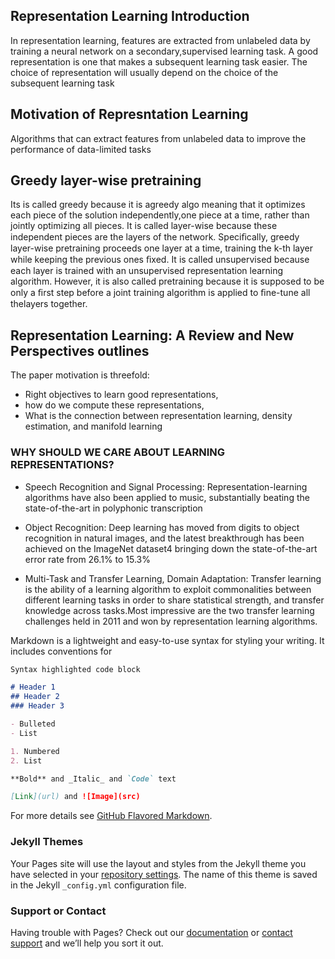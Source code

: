 ## Representation Learning Introduction
In representation learning, features are extracted from unlabeled data by training a neural network on a secondary,supervised learning task.
A good representation is one that makes a subsequent learning task easier. The choice of representation will usually depend on the choice of the subsequent learning task
## Motivation of Represntation Learning
Algorithms that can extract features from unlabeled data to improve the performance of data-limited tasks 

## Greedy layer-wise pretraining
Its is called greedy because it is agreedy algo meaning that it optimizes each piece of the solution independently,one piece at a time, rather than jointly optimizing all pieces. It is called layer-wise because these independent pieces are the layers of the network. Speciﬁcally, greedy layer-wise pretraining proceeds one layer at a time, training the k-th layer while keeping the previous ones ﬁxed. It is called unsupervised because each layer is trained with an unsupervised representation learning algorithm. However, it is also called pretraining because it is supposed to be only a ﬁrst step before a joint training algorithm is applied to ﬁne-tune all thelayers together.


## Representation Learning: A Review and New Perspectives outlines
The paper  motivation is threefold:
 - Right objectives to learn good representations,
 - how do we compute these representations, 
 - What is the connection between representation learning, density estimation, and manifold learning
 ### WHY SHOULD WE CARE ABOUT LEARNING REPRESENTATIONS?

- Speech Recognition and Signal Processing:
Representation-learning algorithms have also been applied to music, substantially beating the state-of-the-art in polyphonic transcription

- Object Recognition:
Deep learning has moved from digits to object recognition in natural images, and the latest
breakthrough has been achieved on the ImageNet dataset4 bringing down the state-of-the-art error rate from 26.1% to 15.3%

- Multi-Task and Transfer Learning, Domain Adaptation:
Transfer learning is the ability of a learning algorithm to exploit commonalities between different learning tasks in order to share statistical strength, and transfer knowledge across tasks.Most impressive are the two transfer learning challenges held in 2011 and won by representation learning algorithms.
 
Markdown is a lightweight and easy-to-use syntax for styling your writing. It includes conventions for

```markdown
Syntax highlighted code block

# Header 1
## Header 2
### Header 3

- Bulleted
- List

1. Numbered
2. List

**Bold** and _Italic_ and `Code` text

[Link](url) and ![Image](src)
```

For more details see [GitHub Flavored Markdown](https://guides.github.com/features/mastering-markdown/).

### Jekyll Themes

Your Pages site will use the layout and styles from the Jekyll theme you have selected in your [repository settings](https://github.com/rohit46666/Rohit-Chaudhary.github.io/settings). The name of this theme is saved in the Jekyll `_config.yml` configuration file.

### Support or Contact

Having trouble with Pages? Check out our [documentation](https://help.github.com/categories/github-pages-basics/) or [contact support](https://github.com/contact) and we’ll help you sort it out.
